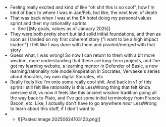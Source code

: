- Feeling really excited and kind of like "oh shit this is so cool", how I'm kind of back to where I was in Jan/Feb, but like, the next level of depth
- That was back when I was at the EA hotel doing my personal values sprint and then my rationality sprints
	- See [[My goals, values as of January 2025]]
- They were both pretty short but laid solid initial foundations, and then as soon as I landed on my first coherent story ("I want to be a high impact leader!") I felt like I was done with them and pivoted/merged with that story
- Guess what, I was wrong! So now I can return to them with a bit more wisdom, more understanding that these are long-term projects, and I've got my learning website, a learning mentor in Defender of Basic, a new learning/rationality role model/inspiration in Socrates, Vervaeke's series about Socrates, my own digital Socrates, etc
- Really feels like I'm onto some really cool shit. And back in v1 of this sprint I still felt like rationality is this LessWrong thing that felt kinda aversive still, vs now it feels like this ancient wisdom tradition going all the way back to Plato, and I've got some initial terminology from Francis Bacon, etc. Like, I actually don't have to go anywhere *near* LessWrong to learn about this stuff, if I don't want to 
- - ![[Pasted image 20250624103123.png]]